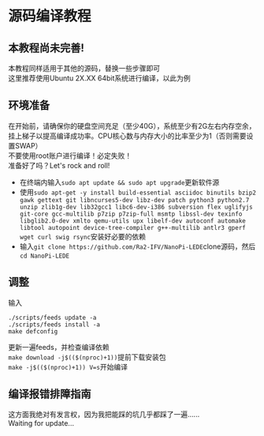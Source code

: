 # 源码编译教程
## 本教程尚未完善!
本教程同样适用于其他的源码，替换一些步骤即可  
这里推荐使用Ubuntu 2X.XX 64bit系统进行编译，以此为例  
## 环境准备
在开始前，请确保你的硬盘空间充足（至少40G），系统至少有2G左右内存空余，挂上梯子以提高编译成功率。CPU核心数与内存大小的比率至少为1（否则需要设置SWAP）  
不要使用root账户进行编译！必定失败！  
准备好了吗？Let's rock and roll!  
* 在终端内输入`sudo apt update && sudo apt upgrade`更新软件源  
* 使用`sudo apt-get -y install build-essential asciidoc binutils bzip2 gawk gettext git libncurses5-dev libz-dev patch python3 python2.7 unzip zlib1g-dev lib32gcc1 libc6-dev-i386 subversion flex uglifyjs git-core gcc-multilib p7zip p7zip-full msmtp libssl-dev texinfo libglib2.0-dev xmlto qemu-utils upx libelf-dev autoconf automake libtool autopoint device-tree-compiler g++-multilib antlr3 gperf wget curl swig rsync`安装好必要的依赖  
* 输入`git clone https://github.com/Ra2-IFV/NanoPi-LEDE`clone源码，然后`cd NanoPi-LEDE`  
## 调整
输入
```
./scripts/feeds update -a
./scripts/feeds install -a
make defconfig
```
更新一遍feeds，并检查编译依赖  
`make download -j$(($(nproc)+1))`提前下载安装包  
`make -j$(($(nproc)+1)) V=s`开始编译  
## 编译报错排障指南
这方面我绝对有发言权，因为我把能踩的坑几乎都踩了一遍......  
Waiting for update...
